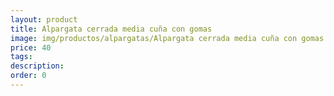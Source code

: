 ```yaml
---
layout: product
title: Alpargata cerrada media cuña con gomas 
image: img/productos/alpargatas/Alpargata cerrada media cuña con gomas =40.webp
price: 40
tags: 
description: 
order: 0
---
```

